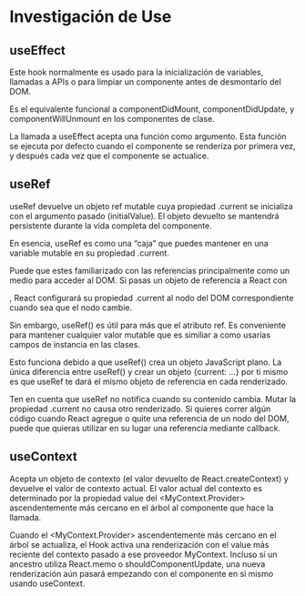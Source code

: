 # Investigación de Use

## useEffect
Este hook normalmente es usado para la inicialización de variables, llamadas a APIs o para limpiar un componente antes de desmontarlo del DOM.

Es el equivalente funcional a componentDidMount, componentDidUpdate, y componentWillUnmount en los componentes de clase.

La llamada a useEffect acepta una función como argumento. Esta función se ejecuta por defecto cuando el componente se renderiza por primera vez, y después cada vez que el componente se actualice.

## useRef
useRef devuelve un objeto ref mutable cuya propiedad .current se inicializa con el argumento pasado (initialValue). El objeto devuelto se mantendrá persistente durante la vida completa del componente.

En esencia, useRef es como una “caja” que puedes mantener en una variable mutable en su propiedad .current.

Puede que estes familiarizado con las referencias principalmente como un medio para acceder al DOM. Si pasas un objeto de referencia a React con <div ref={myRef} />, React configurará su propiedad .current al nodo del DOM correspondiente cuando sea que el nodo cambie.

Sin embargo, useRef() es útil para más que el atributo ref. Es conveniente para mantener cualquier valor mutable que es similiar a como usarías campos de instancia en las clases.

Esto funciona debido a que useRef() crea un objeto JavaScript plano. La única diferencia entre useRef() y crear un objeto {current: ...} por ti mismo es que useRef te dará el mismo objeto de referencia en cada renderizado.

Ten en cuenta que useRef no notifica cuando su contenido cambia. Mutar la propiedad .current no causa otro renderizado. Si quieres correr algún código cuando React agregue o quite una referencia de un nodo del DOM, puede que quieras utilizar en su lugar una referencia mediante callback.


## useContext

Acepta un objeto de contexto (el valor devuelto de React.createContext) y devuelve el valor de contexto actual. El valor actual del contexto es determinado por la propiedad value del <MyContext.Provider> ascendentemente más cercano en el árbol al componente que hace la llamada.

Cuando el <MyContext.Provider> ascendentemente más cercano en el árbol se actualiza, el Hook activa una renderización con el value más reciente del contexto pasado a ese proveedor MyContext. Incluso sí un ancestro utiliza React.memo o shouldComponentUpdate, una nueva renderización aún pasará empezando con el componente en si mismo usando useContext.